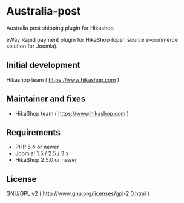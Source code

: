 # Australia-post
Australia post shipping plugin for Hikashop

eWay Rapid payment plugin for HikaShop (open source e-commerce solution for Joomla).

## Initial development
Hikashop team ( https://www.hikashop.com )

## Maintainer and fixes
* HikaShop team ( https://www.hikashop.com )

## Requirements
* PHP 5.4 or newer
* Joomla! 1.5 / 2.5 / 3.x
* HikaShop 2.5.0 or newer

## License
GNU/GPL v2 ( http://www.gnu.org/licenses/gpl-2.0.html )
